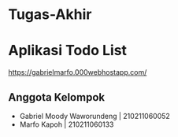 # Tugas-Akhir

# Aplikasi Todo List
https://gabrielmarfo.000webhostapp.com/

## Anggota Kelompok
- Gabriel Moody Waworundeng | 210211060052
- Marfo Kapoh               | 210211060133
